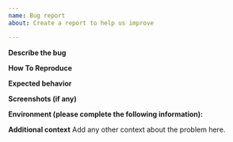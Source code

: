 ```yaml
---
name: Bug report
about: Create a report to help us improve

---
```


**Describe the bug**


**How To Reproduce**


**Expected behavior**


**Screenshots (if any)**


**Environment (please complete the following information):**


**Additional context**
Add any other context about the problem here.
